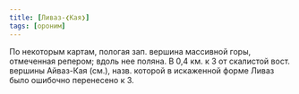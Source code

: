 ```yaml
---
title: [Ливаз-❮Кая❯]
tags: [ороним]
---
```


По некоторым картам, пологая зап. вершина массивной горы, отмеченная репером;
вдоль нее поляна. В 0,4 км. к З от скалистой вост. вершины Айваз-Кая (см.),
назв. которой в искаженной форме Ливаз было ошибочно перенесено к З.

